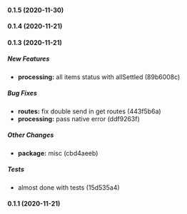 #### 0.1.5 (2020-11-30)

#### 0.1.4 (2020-11-21)

#### 0.1.3 (2020-11-21)

##### New Features

* **processing:**  all items status with allSettled (89b6008c)

##### Bug Fixes

* **routes:**  fix double send in get routes (443f5b6a)
* **processing:**  pass native error (ddf9263f)

##### Other Changes

* **package:**  misc (cbd4aeeb)

##### Tests

*  almost done with tests (15d535a4)

#### 0.1.1 (2020-11-21)

